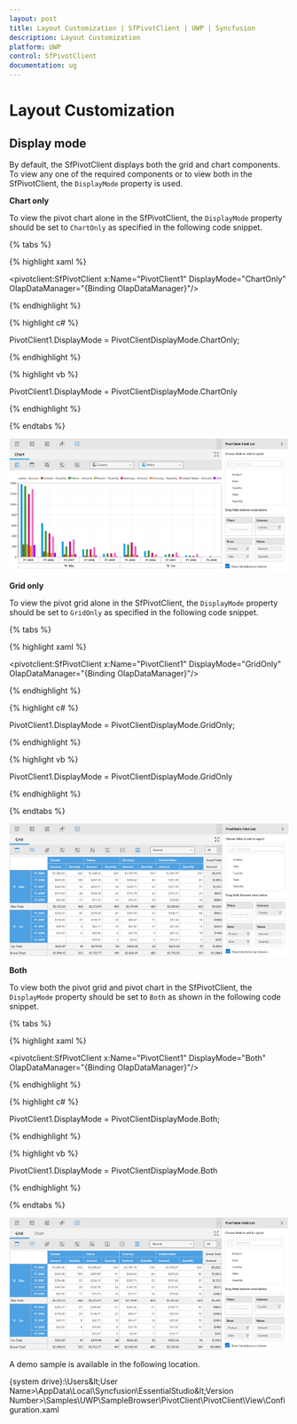 ```yaml
---
layout: post
title: Layout Customization | SfPivotClient | UWP | Syncfusion
description: Layout Customization
platform: UWP
control: SfPivotClient
documentation: ug
---
```


# Layout Customization

## Display mode

By default, the SfPivotClient displays both the grid and chart components. To view any one of the required components or to view both in the SfPivotClient, the `DisplayMode` property is used.

**Chart only**

To view the pivot chart alone in the SfPivotClient, the `DisplayMode` property should be set to `ChartOnly` as specified in the following code snippet.

{% tabs %}

{% highlight xaml %}

<pivotclient:SfPivotClient x:Name="PivotClient1" DisplayMode="ChartOnly" OlapDataManager="{Binding OlapDataManager}"/>

{% endhighlight %}

{% highlight c# %}

PivotClient1.DisplayMode = PivotClientDisplayMode.ChartOnly;

{% endhighlight %}

{% highlight vb %}

PivotClient1.DisplayMode = PivotClientDisplayMode.ChartOnly

{% endhighlight %}

{% endtabs %}

![](Layout-Customization_images/DisplayMode-chart.png)

**Grid only**

To view the pivot grid alone in the SfPivotClient, the `DisplayMode` property should be set to `GridOnly` as specified in the following code snippet.

{% tabs %}

{% highlight xaml %}

<pivotclient:SfPivotClient x:Name="PivotClient1" DisplayMode="GridOnly" OlapDataManager="{Binding OlapDataManager}"/>

{% endhighlight %}

{% highlight c# %}

PivotClient1.DisplayMode = PivotClientDisplayMode.GridOnly;

{% endhighlight %}

{% highlight vb %}

PivotClient1.DisplayMode = PivotClientDisplayMode.GridOnly

{% endhighlight %}

{% endtabs %}

![](Layout-Customization_images/DisplayMode-grid.png)

**Both**

To view both the pivot grid and pivot chart in the SfPivotClient, the `DisplayMode` property should be set to `Both` as shown in the following code snippet.

{% tabs %}

{% highlight xaml %}

<pivotclient:SfPivotClient x:Name="PivotClient1" DisplayMode="Both" OlapDataManager="{Binding OlapDataManager}"/>

{% endhighlight %}

{% highlight c# %}

PivotClient1.DisplayMode = PivotClientDisplayMode.Both;

{% endhighlight %}

{% highlight vb %}

PivotClient1.DisplayMode = PivotClientDisplayMode.Both

{% endhighlight %}

{% endtabs %}

![](Layout-Customization_images/DisplayMode-both.png)

A demo sample is available in the following location.

{system drive}:\Users\&lt;User Name&gt;\AppData\Local\Syncfusion\EssentialStudio\&lt;Version Number&gt;\Samples\UWP\SampleBrowser\PivotClient\PivotClient\View\Configuration.xaml